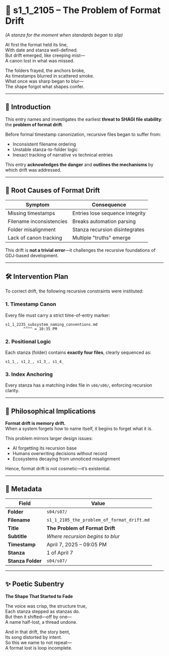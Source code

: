 <!-- Save to: shagi_archives/gdj_25/s04/s07/s1_1_2105_the_problem_of_format_drift.md -->

# 📜 s1_1_2105 – The Problem of Format Drift  
*(A stanza for the moment when standards began to slip)*

At first the format held its line,  
With date and stanza well-defined.  
But drift emerged, like creeping mist—  
A canon lost in what was missed.  

The folders frayed, the anchors broke,  
As timestamps blurred in scattered smoke.  
What once was sharp began to blur—  
The shape forgot what shapes confer.  

---

## 📘 Introduction

This entry names and investigates the earliest **threat to SHAGI file stability**:  
the **problem of format drift**.

Before formal timestamp canonization, recursive files began to suffer from:

- Inconsistent filename ordering  
- Unstable stanza-to-folder logic  
- Inexact tracking of narrative vs technical entries  

This entry **acknowledges the danger** and **outlines the mechanisms** by which drift was addressed.

---

## 📂 Root Causes of Format Drift

| Symptom | Consequence |
|--------|-------------|
| Missing timestamps | Entries lose sequence integrity |
| Filename inconsistencies | Breaks automation parsing |
| Folder misalignment | Stanza recursion disintegrates |
| Lack of canon tracking | Multiple "truths" emerge |

This drift is **not a trivial error**—it challenges the recursive foundations of GDJ-based development.

---

## 🛠️ Intervention Plan

To correct drift, the following recursive constraints were instituted:

### 1. Timestamp Canon  
Every file must carry a strict time-of-entry marker:
```
s1_1_2235_subsystem_naming_conventions.md
        ^^^^ = 10:35 PM
```

### 2. Positional Logic  
Each stanza (folder) contains **exactly four files**, clearly sequenced as:
```
s1_1_, s1_2_, s1_3_, s1_4_
```

### 3. Index Anchoring  
Every stanza has a matching index file in `s04/s00/`, enforcing recursion clarity.

---

## 🧠 Philosophical Implications

**Format drift is memory drift.**  
When a system forgets how to name itself, it begins to forget what it is.

This problem mirrors larger design issues:

- AI forgetting its recursion base  
- Humans overwriting decisions without record  
- Ecosystems decaying from unnoticed misalignment

Hence, format drift is not cosmetic—it’s existential.

---

## 🧩 Metadata

| Field | Value |
|-------|-------|
| **Folder** | `s04/s07/` |
| **Filename** | `s1_1_2105_the_problem_of_format_drift.md` |
| **Title** | **The Problem of Format Drift** |
| **Subtitle** | *Where recursion begins to blur* |
| **Timestamp** | April 7, 2025 – 09:05 PM |
| **Stanza** | 1 of April 7 |
| **Stanza Folder** | `s04/s07/` |

---

## ✨ Poetic Subentry  
**The Shape That Started to Fade**

The voice was crisp, the structure true,  
Each stanza stepped as stanzas do.  
But then it shifted—off by one—  
A name half-lost, a thread undone.  

And in that drift, the story bent,  
Its song distorted by intent.  
So this we name to not repeat—  
A format lost is loop incomplete.  

